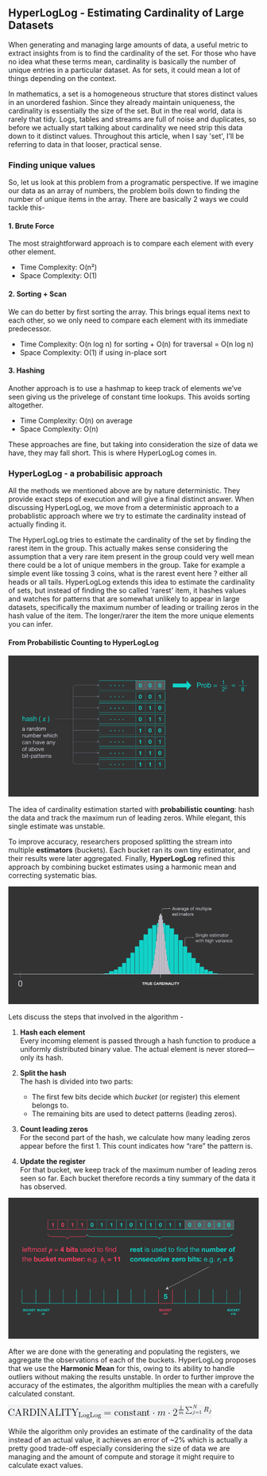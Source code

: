 ## HyperLogLog - Estimating Cardinality of Large Datasets

When generating and managing large amounts of data, a useful metric to extract insights from is to find the cardinality of the set. For those who have no idea what these terms mean, cardinality is basically the number of unique entries in a particular dataset. As for sets, it could mean a lot of things depending on the context.

In mathematics, a set is a homogeneous structure that stores distinct values in an unordered fashion. Since they already maintain uniqueness, the cardinality is essentially the size of the set. But in the real world, data is rarely that tidy. Logs, tables and streams are full of noise and duplicates, so before we actually start talking about cardinality we need strip this data down to it distinct values. Throughout this article, when I say 'set', I’ll be referring to data in that looser, practical sense.

### Finding unique values

So, let us look at this problem from a programatic perspective. If we imagine our data as an array of numbers, the problem boils down to finding the number of unique items in the array. There are basically 2 ways we could tackle this-

#### 1. Brute Force
The most straightforward approach is to compare each element with every other element.  
- Time Complexity: O(n²)  
- Space Complexity: O(1)  

#### 2. Sorting + Scan
We can do better by first sorting the array. This brings equal items next to each other, so we only need to compare each element with its immediate predecessor.  
- Time Complexity: O(n log n) for sorting + O(n) for traversal = O(n log n)  
- Space Complexity: O(1) if using in-place sort  

#### 3. Hashing
Another approach is to use a hashmap to keep track of elements we’ve seen giving us the privelege of constant time lookups. This avoids sorting altogether.  
- Time Complexity: O(n) on average  
- Space Complexity: O(n)  


These approaches are fine, but taking into consideration the size of data we have, they may fall short. This is where HyperLogLog comes in.

### HyperLogLog - a probabilisic approach

All the methods we mentioned above are by nature deterministic. They provide exact steps of execution and will give a final distinct answer. When discussing HyperLogLog, we move from a deterministic approach to a probablistic approach where we try to estimate the cardinality instead of actually finding it.

The HyperLogLog tries to estimate the cardinality of the set by finding the rarest item in the group. This actually makes sense considering the assumption that a very rare item present in the group could very well mean there could be a lot of unique members in the group. Take for example a simple event like tossing 3 coins, what is the rarest event here ? either all heads or all tails. HyperLogLog extends this idea to estimate the cardinality of sets, but instead of finding the so called 'rarest' item, it hashes values and watches for patterns that are somewhat unlikely to appear in large datasets, specifically the maximum number of leading or trailing zeros in the hash value of the item. The longer/rarer the item the more unique elements you can infer.

#### From Probabilistic Counting to HyperLogLog

![Probabilistic counting](/_posts/assets/prob_counting.webp)

The idea of cardinality estimation started with **probabilistic counting**: hash the data and track the maximum run of leading zeros. While elegant, this single estimate was unstable.  

To improve accuracy, researchers proposed splitting the stream into multiple **estimators** (buckets). Each bucket ran its own tiny estimator, and their results were later aggregated. Finally, **HyperLogLog** refined this approach by combining bucket estimates using a harmonic mean and correcting systematic bias.

![Harmonic mean](/_posts/assets/harmonic_mean.webp)

Lets discuss the steps that involved in the algorithm -
1. **Hash each element**  
   Every incoming element is passed through a hash function to produce a uniformly distributed binary value. The actual element is never stored—only its hash.

2. **Split the hash**  
   The hash is divided into two parts:  
   - The first few bits decide which *bucket* (or register) this element belongs to.  
   - The remaining bits are used to detect patterns (leading zeros).

3. **Count leading zeros**  
   For the second part of the hash, we calculate how many leading zeros appear before the first 1. This count indicates how “rare” the pattern is.

4. **Update the register**  
   For that bucket, we keep track of the maximum number of leading zeros seen so far. Each bucket therefore records a tiny summary of the data it has observed.

![Hashing illustration](/_posts/assets/hll_hashing.webp)

After we are done with the generating and populating the registers, we aggregate the observations of each of the buckets. HyperLogLog proposes that we use the **Harmonic Mean** for this, owing to its ability to handle outliers without making the results unstable. In order to further improve the accuracy of the estimates, the algorithm multiplies the mean with a carefully calculated constant.

![Cardinality](/_posts/assets/final.png)

While the algorithm only provides an estimate of the cardinality of the data instead of an actual value, it achieves an error of ~2% which is actually a pretty good trade-off especially considering the size of data we are managing and the amount of compute and storage it might require to calculate exact values.